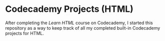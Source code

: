 # Codecademy Projects (HTML)
After completing the *Learn HTML* course on Codecademy, I started this repository as a way to keep track of all my completed built-in Codecademy projects for HTML.

